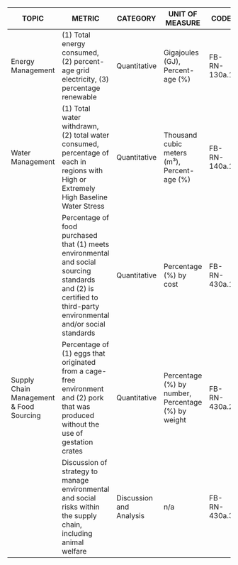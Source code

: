 | TOPIC | METRIC | CATEGORY | UNIT OF MEASURE | CODE |
|-------|--------|----------|-----------------|------|
| Energy Management | (1) Total energy consumed, (2) percent- age grid electricity, (3) percentage renewable | Quantitative | Gigajoules (GJ), Percent- age (%) | FB-RN-130a.1 |
| Water Management | (1) Total water withdrawn, (2) total water consumed, percentage of each in regions with High or Extremely High Baseline Water Stress | Quantitative | Thousand cubic meters (m³), Percent- age (%) | FB-RN-140a.1 |
| | Percentage of food purchased that (1) meets environmental and social sourcing standards and (2) is certified to third-party environmental and/or social standards | Quantitative | Percentage (%) by cost | FB-RN-430a.1 |
| Supply Chain Management & Food Sourcing | Percentage of (1) eggs that originated from a cage-free environment and (2) pork that was produced without the use of gestation crates | Quantitative | Percentage (%) by number, Percentage (%) by weight | FB-RN-430a.2 |
| | Discussion of strategy to manage environmental and social risks within the supply chain, including animal welfare | Discussion and Analysis | n/a | FB-RN-430a.3 |